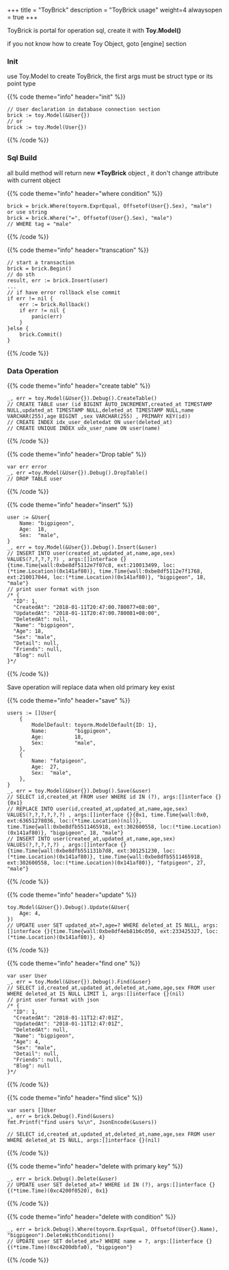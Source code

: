 +++
title = "ToyBrick"
description = "ToyBrick usage"
weight=4
alwaysopen = true
+++

ToyBrick is portal for operation sql, create it with **Toy.Model(<struct>)**


if you not know how to create Toy Object, goto [engine] section


### Init

use Toy.Model to create ToyBrick, the first args must be struct type or its point type

{{% code theme="info" header="init" %}}

```golang
// User declaration in database connection section
brick := toy.Model(&User{})
// or
brick := toy.Model(User{})
```
{{% /code %}}


### Sql Build

all build method will return new **\*ToyBrick** object , it don't change attribute with current object


{{% code theme="info" header="where condition" %}}
```golang
brick = brick.Where(toyorm.ExprEqual, Offsetof(User{}.Sex), "male")
or use string
brick = brick.Where("=", Offsetof(User{}.Sex), "male")
// WHERE tag = "male"
```
{{% /code %}}


{{% code theme="info" header="transcation" %}}
```golang
// start a transaction
brick = brick.Begin()
// do sth
result, err := brick.Insert(user)
...
// if have error rollback else commit
if err != nil {
	err := brick.Rollback()
	if err != nil {
		panic(err)
	}
}else {
	brick.Commit()
}
```
{{% /code %}}



### Data Operation 

{{% code theme="info" header="create table" %}}

```golang
_, err = toy.Model(&User{}).Debug().CreateTable()
// CREATE TABLE user (id BIGINT AUTO_INCREMENT,created_at TIMESTAMP NULL,updated_at TIMESTAMP NULL,deleted_at TIMESTAMP NULL,name VARCHAR(255),age BIGINT ,sex VARCHAR(255) , PRIMARY KEY(id))
// CREATE INDEX idx_user_deletedat ON user(deleted_at)
// CREATE UNIQUE INDEX udx_user_name ON user(name)
```
{{% /code %}}

{{% code theme="info" header="Drop table" %}}

```golang
var err error
_, err =toy.Model(&User{}).Debug().DropTable()
// DROP TABLE user
```
{{% /code %}}

{{% code theme="info" header="insert" %}} 

```golang
user := &User{
    Name: "bigpigeon",
    Age:  18,
    Sex:  "male",
}
_, err = toy.Model(&User{}).Debug().Insert(&user)
// INSERT INTO user(created_at,updated_at,name,age,sex) VALUES(?,?,?,?,?) , args:[]interface {}{time.Time{wall:0xbe8df5112e7f07c8, ext:210013499, loc:(*time.Location)(0x141af80)}, time.Time{wall:0xbe8df5112e7f1768, ext:210017044, loc:(*time.Location)(0x141af80)}, "bigpigeon", 18, "male"}
// print user format with json
/* {
  "ID": 1,
  "CreatedAt": "2018-01-11T20:47:00.780077+08:00",
  "UpdatedAt": "2018-01-11T20:47:00.780081+08:00",
  "DeletedAt": null,
  "Name": "bigpigeon",
  "Age": 18,
  "Sex": "male",
  "Detail": null,
  "Friends": null,
  "Blog": null
}*/
```
{{% /code %}}

Save operation will replace data when old primary key exist

{{% code theme="info" header="save" %}} 

```golang
users := []User{
    {
        ModelDefault: toyorm.ModelDefault{ID: 1},
        Name:         "bigpigeon",
        Age:          18,
        Sex:          "male",
    },
    {
        Name: "fatpigeon",
        Age:  27,
        Sex:  "male",
    },
}
_, err = toy.Model(&User{}).Debug().Save(&user)
// SELECT id,created_at FROM user WHERE id IN (?), args:[]interface {}{0x1}
// REPLACE INTO user(id,created_at,updated_at,name,age,sex) VALUES(?,?,?,?,?,?) , args:[]interface {}{0x1, time.Time{wall:0x0, ext:63651278036, loc:(*time.Location)(nil)}, time.Time{wall:0xbe8dfb5511465918, ext:302600558, loc:(*time.Location)(0x141af80)}, "bigpigeon", 18, "male"}
// INSERT INTO user(created_at,updated_at,name,age,sex) VALUES(?,?,?,?,?) , args:[]interface {}{time.Time{wall:0xbe8dfb551131b7d8, ext:301251230, loc:(*time.Location)(0x141af80)}, time.Time{wall:0xbe8dfb5511465918, ext:302600558, loc:(*time.Location)(0x141af80)}, "fatpigeon", 27, "male"}
```

{{% /code %}}

{{% code theme="info" header="update" %}}  

```golang
toy.Model(&User{}).Debug().Update(&User{
    Age: 4,
})
// UPDATE user SET updated_at=?,age=? WHERE deleted_at IS NULL, args:[]interface {}{time.Time{wall:0xbe8df4eb81b6c050, ext:233425327, loc:(*time.Location)(0x141af80)}, 4}
```

{{% /code %}}

{{% code theme="info" header="find one" %}} 

```golang
var user User
_, err = toy.Model(&User{}).Debug().Find(&user}
// SELECT id,created_at,updated_at,deleted_at,name,age,sex FROM user WHERE deleted_at IS NULL LIMIT 1, args:[]interface {}(nil)
// print user format with json
/* {
  "ID": 1,
  "CreatedAt": "2018-01-11T12:47:01Z",
  "UpdatedAt": "2018-01-11T12:47:01Z",
  "DeletedAt": null,
  "Name": "bigpigeon",
  "Age": 4,
  "Sex": "male",
  "Detail": null,
  "Friends": null,
  "Blog": null
}*/
```

{{% /code %}}

{{% code theme="info" header="find slice" %}} 

```golang
var users []User
_, err = brick.Debug().Find(&users)
fmt.Printf("find users %s\n", JsonEncode(&users))

// SELECT id,created_at,updated_at,deleted_at,name,age,sex FROM user WHERE deleted_at IS NULL, args:[]interface {}(nil)
```

{{% /code %}}

{{% code theme="info" header="delete with primary key" %}} 

```golang
_, err = brick.Debug().Delete(&user)
// UPDATE user SET deleted_at=? WHERE id IN (?), args:[]interface {}{(*time.Time)(0xc4200f0520), 0x1}
```

{{% /code %}}


{{% code theme="info" header="delete with condition" %}} 

```golang
_, err = brick.Debug().Where(toyorm.ExprEqual, Offsetof(User{}.Name), "bigpigeon").DeleteWithConditions()
// UPDATE user SET deleted_at=? WHERE name = ?, args:[]interface {}{(*time.Time)(0xc4200dbfa0), "bigpigeon"}
```

{{% /code %}}




